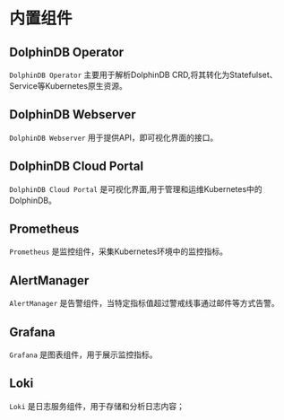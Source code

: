 # 内置组件

## DolphinDB Operator
 `DolphinDB Operator` 主要用于解析DolphinDB CRD,将其转化为Statefulset、Service等Kubernetes原生资源。

## DolphinDB Webserver
 `DolphinDB Webserver` 用于提供API，即可视化界面的接口。

## DolphinDB Cloud Portal
 `DolphinDB Cloud Portal` 是可视化界面,用于管理和运维Kubernetes中的DolphinDB。

## Prometheus
 `Prometheus` 是监控组件，采集Kubernetes环境中的监控指标。

## AlertManager
 `AlertManager` 是告警组件，当特定指标值超过警戒线事通过邮件等方式告警。


## Grafana
 `Grafana` 是图表组件，用于展示监控指标。

## Loki
 `Loki` 是日志服务组件，用于存储和分析日志内容；
